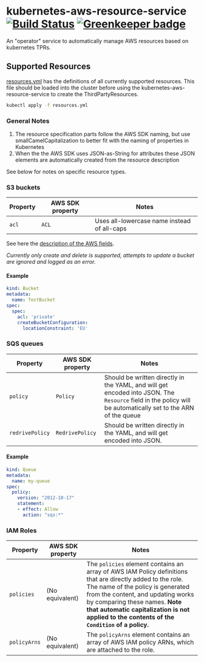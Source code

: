 # kubernetes-aws-resource-service [![Build Status](https://travis-ci.org/Collaborne/kubernetes-aws-resource-service.svg?branch=master)](https://travis-ci.org/Collaborne/kubernetes-aws-resource-service) [![Greenkeeper badge](https://badges.greenkeeper.io/Collaborne/kubernetes-aws-resource-service.svg)](https://greenkeeper.io/)

An "operator" service to automatically manage AWS resources based on kubernetes TPRs.

## Supported Resources

[resources.yml](/resources.yml) has the definitions of all currently supported resources. This file should be loaded into the cluster before using the kubernetes-aws-resource-service to create the ThirdPartyResources.

```sh
kubectl apply -f resources.yml
```

### General Notes

1. The resource specification parts follow the AWS SDK naming, but use smallCamelCapitalization to better fit with the naming of properties in Kubernetes
2. When the the AWS SDK uses JSON-as-String for attributes these JSON elements are automatically created from the resource description

See below for notes on specific resource types.

### S3 buckets

| Property | AWS SDK property | Notes
|----------|------------------|------
| `acl`    | `ACL`            | Uses all-lowercase name instead of all-caps

See here the [description of the AWS fields](http://docs.aws.amazon.com/AmazonS3/latest/API/RESTBucketPUT.html).

_Currently only create and delete is supported, attempts to update a bucket are ignored and logged as an error._

#### Example

```yaml
kind: Bucket
metadata:
  name: TestBucket
spec:
  spec:
    acl: 'private'
    createBucketConfiguration:
      locationConstraint: 'EU'
```

### SQS queues

| Property        | AWS SDK property | Notes
|-----------------|------------------|------
| `policy`        | `Policy`         | Should be written directly in the YAML, and will get encoded into JSON. The `Resource` field in the policy will be automatically set to the ARN of the queue
| `redrivePolicy` | `RedrivePolicy`  | Should be written directly in the YAML, and will get encoded into JSON.
#### Example

```yaml
kind: Queue
metadata:
  name: my-queue
spec:
  policy:
    version: "2012-10-17"
    statement:
    - effect: Allow
      action: "sqs:*"
```

### IAM Roles

| Property     | AWS SDK property | Notes
|--------------|------------------|------
| `policies`   | (No equivalent)  | The `policies` element contains an array of AWS IAM Policy definitions that are directly added to the role. The name of the policy is generated from the content, and updating works by comparing these names. **Note that automatic capitalization is not applied to the contents of the `Condition` of a policy.**
| `policyArns` | (No equivalent)  | The `policyArns` element contains an array of AWS IAM policy ARNs, which are attached to the role.
